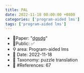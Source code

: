 ```yaml
---
title: PAL
date: 2022-11-18 00:00:00 +0800
categories: ['program-aided lms']
tags: ['program-aided lms']
---
```


- 📙Paper: "[dgsdg](dsgfdhgf)"
- 🔑Public: ✅
- ⚲ area: Program-aided lms
- 📅 Date: 2022-11-18
- 🔎 Taxonomy: puzzle translation
- 📝 #References: 67
